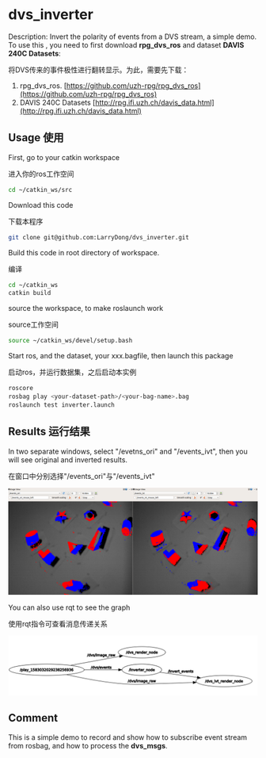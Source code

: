 # dvs_inverter

Description: Invert the polarity of events from a DVS stream, a simple demo. To use this , you need to first download **rpg_dvs_ros** and dataset **DAVIS 240C Datasets**: 

将DVS传来的事件极性进行翻转显示。为此，需要先下载：

1. rpg_dvs_ros. [https://github.com/uzh-rpg/rpg_dvs_ros](https://github.com/uzh-rpg/rpg_dvs_ros)
2. DAVIS 240C Datasets [http://rpg.ifi.uzh.ch/davis_data.html](http://rpg.ifi.uzh.ch/davis_data.html)

## Usage 使用

First, go to your catkin workspace

进入你的ros工作空间

```bash
cd ~/catkin_ws/src
```

Download this code

下载本程序

```bash
git clone git@github.com:LarryDong/dvs_inverter.git
```

Build this code in root directory of workspace.

编译

```bash
cd ~/catkin_ws
catkin build
```

source the workspace, to make roslaunch work

source工作空间

```bash
source ~/catkin_ws/devel/setup.bash
```

Start ros, and the dataset, your xxx.bagfile, then launch this package

启动ros，并运行数据集，之后启动本实例

```bash
roscore
rosbag play <your-dataset-path>/<your-bag-name>.bag
roslaunch test inverter.launch
```

## Results 运行结果

In two separate windows, select "/evetns_ori" and "/events_ivt", then you will see original and inverted results.

在窗口中分别选择"/events_ori"与"/events_ivt"

![Runing inverter](https://github.com/LarryDong/dvs_inverter/blob/master/.pictures/inverter_running.png)

You can also use rqt to see the graph

使用rqt指令可查看消息传递关系

![Graph](https://github.com/LarryDong/dvs_inverter/blob/master/.pictures/graph.png)

## Comment

This is a simple demo to record and show how to subscribe event stream from rosbag, and how to process the **dvs_msgs**.
